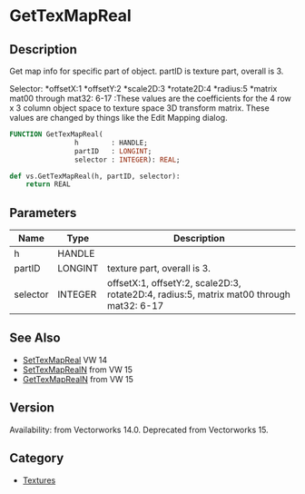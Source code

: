 # GetTexMapReal

## Description
Get map info for specific part of object. partID is texture part, overall is 3.

Selector:
*offsetX:1
*offsetY:2
*scale2D:3
*rotate2D:4
*radius:5
*matrix mat00 through mat32: 6-17
:These values are the coefficients for the 4 row x 3 column object space to texture space 3D transform matrix.  These values are changed by things like the Edit Mapping dialog.

```pascal
FUNCTION GetTexMapReal(
				h        : HANDLE;
				partID   : LONGINT;
				selector : INTEGER): REAL;
```

```python
def vs.GetTexMapReal(h, partID, selector):
    return REAL
```

## Parameters
|Name|Type|Description|
|---|---|---|
|h|HANDLE|   |
|partID|LONGINT|texture part, overall is 3.|
|selector|INTEGER|offsetX:1, offsetY:2, scale2D:3, rotate2D:4, radius:5, matrix mat00 through mat32: 6-17|

## See Also
* [SetTexMapReal](SetTexMapReal.md) VW 14
* [SetTexMapRealN](SetTexMapRealN.md) from VW 15
* [GetTexMapRealN](GetTexMapRealN.md) from VW 15

## Version
Availability: from Vectorworks 14.0. Deprecated from Vectorworks 15.

## Category
* [Textures](../Categories/Textures.md)
